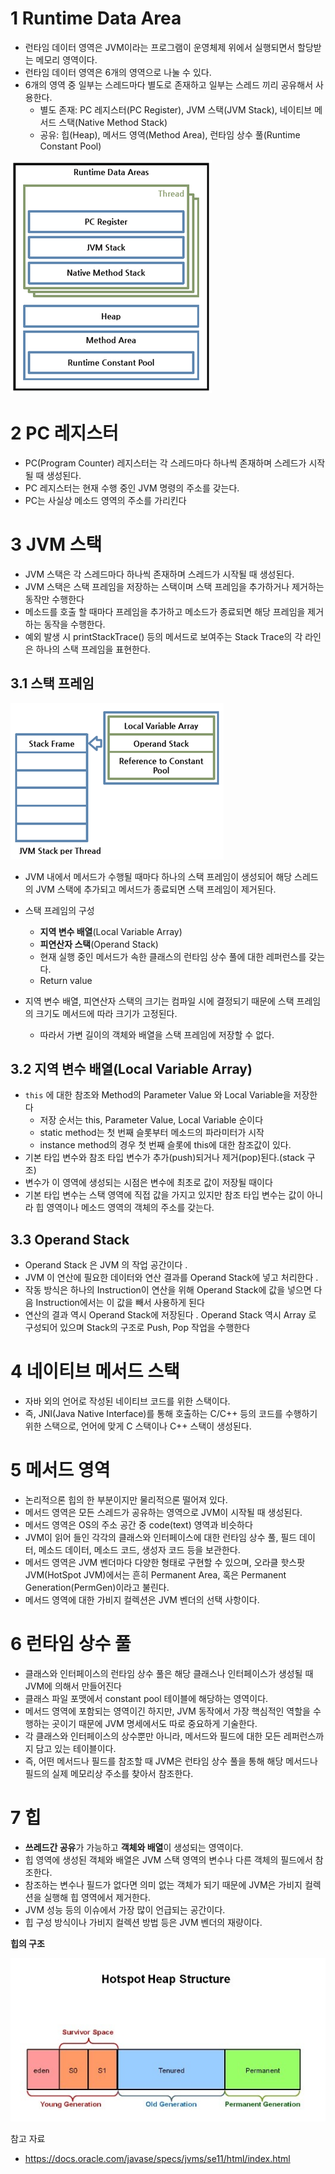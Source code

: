 # 1 Runtime Data Area

* 런타임 데이터 영역은 JVM이라는 프로그램이 운영체제 위에서 실행되면서 할당받는 메모리 영역이다. 
* 런타임 데이터 영역은 6개의 영역으로 나눌 수 있다.
* 6개의 영역 중 일부는 스레드마다 별도로 존재하고 일부는 스레드 끼리 공유해서 사용한다.
  * 별도 존재: PC 레지스터(PC Register), JVM 스택(JVM Stack), 네이티브 메서드 스택(Native Method Stack)
  * 공유: 힙(Heap), 메서드 영역(Method Area), 런타임 상수 풀(Runtime Constant Pool)



![런타임 데이터 영역 구성](images/helloworld-1230-4.png)



# 2 PC 레지스터

* PC(Program Counter) 레지스터는 각 스레드마다 하나씩 존재하며 스레드가 시작될 때 생성된다.
* PC 레지스터는 현재 수행 중인 JVM 명령의 주소를 갖는다.
* PC는 사실상 메소드 영역의 주소를 가리킨다



# 3 JVM 스택

* JVM 스택은 각 스레드마다 하나씩 존재하며 스레드가 시작될 때 생성된다. 
* JVM 스택은 스택 프레임을 저장하는 스택이며 스택 프레임을 추가하거나 제거하는 동작만 수행한다
* 메소드를 호출 할 때마다 프레임을 추가하고 메소드가 종료되면 해당 프레임을 제거하는 동작을 수행한다. 
* 예외 발생 시 printStackTrace() 등의 메서드로 보여주는 Stack Trace의 각 라인은 하나의 스택 프레임을 표현한다.



## 3.1 스택 프레임

![스택 프레임](images/helloworld-1230-5.png)

* JVM 내에서 메서드가 수행될 때마다 하나의 스택 프레임이 생성되어 해당 스레드의 JVM 스택에 추가되고 메서드가 종료되면 스택 프레임이 제거된다. 
* 스택 프레임의 구성
  * **지역 변수 배열**(Local Variable Array)
  * **피연산자 스택**(Operand Stack)
  * 현재 실행 중인 메서드가 속한 클래스의 런타임 상수 풀에 대한 레퍼런스를 갖는다. 
  * Return value

* 지역 변수 배열, 피연산자 스택의 크기는 컴파일 시에 결정되기 때문에 스택 프레임의 크기도 메서드에 따라 크기가 고정된다.
  * 따라서 가변 길이의 객체와 배열을 스택 프레임에 저장할 수 없다.




## 3.2 지역 변수 배열(Local Variable Array)

* `this` 에 대한 참조와 Method의 Parameter Value 와 Local Variable을 저장한다
  * 저장 순서는 this, Parameter Value, Local Variable 순이다
  * static method는 첫 번째 슬롯부터 메소드의 파라미터가 시작
  * instance method의 경우 첫 번째 슬롯에 this에 대한 참조값이 있다.
* 기본 타입 변수와 참조 타입 변수가 추가(push)되거나 제거(pop)된다.(stack 구조)
* 변수가 이 영역에 생성되는 시점은 변수에 최초로 값이 저장될 때이다
* 기본 타입 변수는 스택 영역에 직접 값을 가지고 있지만 참조 타입 변수는 값이 아니라 힙 영역이나 메소드 영역의 객체의 주소를 갖는다.



## 3.3 Operand Stack

* Operand Stack 은 JVM 의 작업 공간이다 . 
* JVM 이 연산에 필요한 데이터와 연산 결과를 Operand Stack에 넣고 처리한다 . 
* 작동 방식은 하나의 Instruction이 연산을 위해 Operand Stack에 값을 넣으면 다음 Instruction에서는 이 값을 빼서 사용하게 된다 
* 연산의 결과 역시 Operand Stack에 저장된다 . Operand Stack 역시 Array 로 구성되어 있으며 Stack의 구조로 Push, Pop 작업을 수행한다



# 4 **네이티브 메서드 스택**

* 자바 외의 언어로 작성된 네이티브 코드를 위한 스택이다. 
* 즉, JNI(Java Native Interface)를 통해 호출하는 C/C++ 등의 코드를 수행하기 위한 스택으로, 언어에 맞게 C 스택이나 C++ 스택이 생성된다.



# 5 메서드 영역

* 논리적으론 힙의 한 부분이지만 물리적으론 떨어져 있다. 
* 메서드 영역은 모든 스레드가 공유하는 영역으로 JVM이 시작될 때 생성된다.
* 메서드 영역은 OS의 주소 공간 중 code(text) 영역과 비슷하다
* JVM이 읽어 들인 각각의 클래스와 인터페이스에 대한 런타임 상수 풀, 필드 데이터, 메소드 데이터, 메소드 코드, 생성자 코드 등을 보관한다. 
* 메서드 영역은 JVM 벤더마다 다양한 형태로 구현할 수 있으며, 오라클 핫스팟 JVM(HotSpot JVM)에서는 흔히 Permanent Area, 혹은 Permanent Generation(PermGen)이라고 불린다. 
* 메서드 영역에 대한 가비지 컬렉션은 JVM 벤더의 선택 사항이다.



# 6 런타임 상수 풀

* 클래스와 인터페이스의 런타임 상수 풀은 해당 클래스나 인터페이스가 생성될 때 JVM에 의해서 만들어진다
* 클래스 파일 포맷에서 constant pool 테이블에 해당하는 영역이다.
* 메서드 영역에 포함되는 영역이긴 하지만, JVM 동작에서 가장 핵심적인 역할을 수행하는 곳이기 때문에 JVM 명세에서도 따로 중요하게 기술한다.
* 각 클래스와 인터페이스의 상수뿐만 아니라, 메서드와 필드에 대한 모든 레퍼런스까지 담고 있는 테이블이다.
* 즉, 어떤 메서드나 필드를 참조할 때 JVM은 런타임 상수 풀을 통해 해당 메서드나 필드의 실제 메모리상 주소를 찾아서 참조한다.



# 7 힙

* **쓰레드간 공유**가 가능하고 **객체와 배열**이 생성되는 영역이다. 
* 힙 영역에 생성된 객체와 배열은 JVM 스택 영역의 변수나 다른 객체의 필드에서 참조한다. 
* 참조하는 변수나 필드가 없다면 의미 없는 객체가 되기 때문에 JVM은 가비지 컬렉션을 실행해 힙 영역에서 제거한다. 
* JVM 성능 등의 이슈에서 가장 많이 언급되는 공간이다. 
* 힙 구성 방식이나 가비지 컬렉션 방법 등은 JVM 벤더의 재량이다.



**힙의 구조**

![heap](images/heap.png)



참고 자료

- https://docs.oracle.com/javase/specs/jvms/se11/html/index.html
